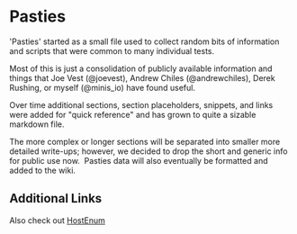 # Pasties

'Pasties' started as a small file used to collect random bits of information and scripts that were common to many individual tests.

Most of this is just a consolidation of publicly available information and things that Joe Vest (@joevest), Andrew Chiles (@andrewchiles), Derek Rushing, or myself (@minis_io) have found useful.

Over time additional sections, section placeholders, snippets, and links were added for "quick reference" and has grown to quite a sizable markdown file.

The more complex or longer sections will be separated into smaller more detailed write-ups; however, we decided to drop the short and generic info for public use now.  Pasties data will also eventually be formatted and added to the wiki. 

## Additional Links

Also check out [HostEnum](https://github.com/threatexpress/red-team-scripts)
